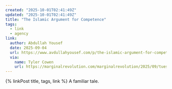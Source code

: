 ```yaml
---
created: "2025-10-01T02:41:49Z"
updated: "2025-10-01T02:41:49Z"
title: "The Islamic Argument for Competence"
tags:
  - link
  - agency
link:
  author: Abdullah Yousef
  date: 2025-09-04
  url: https://www.avdullahyousef.com/p/the-islamic-argument-for-competence
  via:
    name: Tyler Cowen
    url: https://marginalrevolution.com/marginalrevolution/2025/09/tuesday-assorted-links-533.html
---
```


{% linkPost title, tags, link %} A familiar tale.

